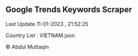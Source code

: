 

## Google Trends Keywords Scraper 
 
Last Update 11-01-2023 , 21:52:25

Country List :
VIETNAM.json



© Abdul Muttaqin 
